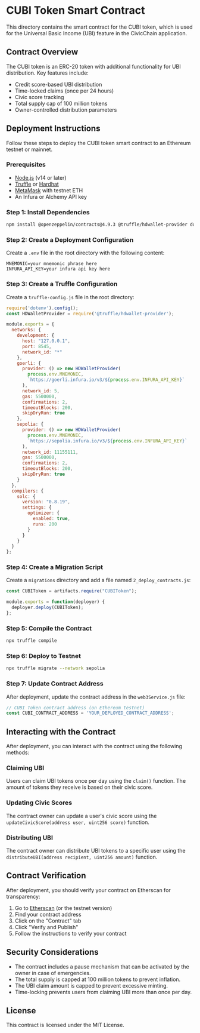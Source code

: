 # CUBI Token Smart Contract

This directory contains the smart contract for the CUBI token, which is used for the Universal Basic Income (UBI) feature in the CivicChain application.

## Contract Overview

The CUBI token is an ERC-20 token with additional functionality for UBI distribution. Key features include:

- Credit score-based UBI distribution
- Time-locked claims (once per 24 hours)
- Civic score tracking
- Total supply cap of 100 million tokens
- Owner-controlled distribution parameters

## Deployment Instructions

Follow these steps to deploy the CUBI token smart contract to an Ethereum testnet or mainnet.

### Prerequisites

- [Node.js](https://nodejs.org/) (v14 or later)
- [Truffle](https://www.trufflesuite.com/truffle) or [Hardhat](https://hardhat.org/)
- [MetaMask](https://metamask.io/) with testnet ETH
- An Infura or Alchemy API key

### Step 1: Install Dependencies

```bash
npm install @openzeppelin/contracts@4.9.3 @truffle/hdwallet-provider dotenv
```

### Step 2: Create a Deployment Configuration

Create a `.env` file in the root directory with the following content:

```
MNEMONIC=your mnemonic phrase here
INFURA_API_KEY=your infura api key here
```

### Step 3: Create a Truffle Configuration

Create a `truffle-config.js` file in the root directory:

```javascript
require('dotenv').config();
const HDWalletProvider = require('@truffle/hdwallet-provider');

module.exports = {
  networks: {
    development: {
      host: "127.0.0.1",
      port: 8545,
      network_id: "*"
    },
    goerli: {
      provider: () => new HDWalletProvider(
        process.env.MNEMONIC,
        `https://goerli.infura.io/v3/${process.env.INFURA_API_KEY}`
      ),
      network_id: 5,
      gas: 5500000,
      confirmations: 2,
      timeoutBlocks: 200,
      skipDryRun: true
    },
    sepolia: {
      provider: () => new HDWalletProvider(
        process.env.MNEMONIC,
        `https://sepolia.infura.io/v3/${process.env.INFURA_API_KEY}`
      ),
      network_id: 11155111,
      gas: 5500000,
      confirmations: 2,
      timeoutBlocks: 200,
      skipDryRun: true
    }
  },
  compilers: {
    solc: {
      version: "0.8.19",
      settings: {
        optimizer: {
          enabled: true,
          runs: 200
        }
      }
    }
  }
};
```

### Step 4: Create a Migration Script

Create a `migrations` directory and add a file named `2_deploy_contracts.js`:

```javascript
const CUBIToken = artifacts.require("CUBIToken");

module.exports = function(deployer) {
  deployer.deploy(CUBIToken);
};
```

### Step 5: Compile the Contract

```bash
npx truffle compile
```

### Step 6: Deploy to Testnet

```bash
npx truffle migrate --network sepolia
```

### Step 7: Update Contract Address

After deployment, update the contract address in the `web3Service.js` file:

```javascript
// CUBI Token contract address (on Ethereum testnet)
const CUBI_CONTRACT_ADDRESS = 'YOUR_DEPLOYED_CONTRACT_ADDRESS';
```

## Interacting with the Contract

After deployment, you can interact with the contract using the following methods:

### Claiming UBI

Users can claim UBI tokens once per day using the `claim()` function. The amount of tokens they receive is based on their civic score.

### Updating Civic Scores

The contract owner can update a user's civic score using the `updateCivicScore(address user, uint256 score)` function.

### Distributing UBI

The contract owner can distribute UBI tokens to a specific user using the `distributeUBI(address recipient, uint256 amount)` function.

## Contract Verification

After deployment, you should verify your contract on Etherscan for transparency:

1. Go to [Etherscan](https://etherscan.io/) (or the testnet version)
2. Find your contract address
3. Click on the "Contract" tab
4. Click "Verify and Publish"
5. Follow the instructions to verify your contract

## Security Considerations

- The contract includes a pause mechanism that can be activated by the owner in case of emergencies.
- The total supply is capped at 100 million tokens to prevent inflation.
- The UBI claim amount is capped to prevent excessive minting.
- Time-locking prevents users from claiming UBI more than once per day.

## License

This contract is licensed under the MIT License. 